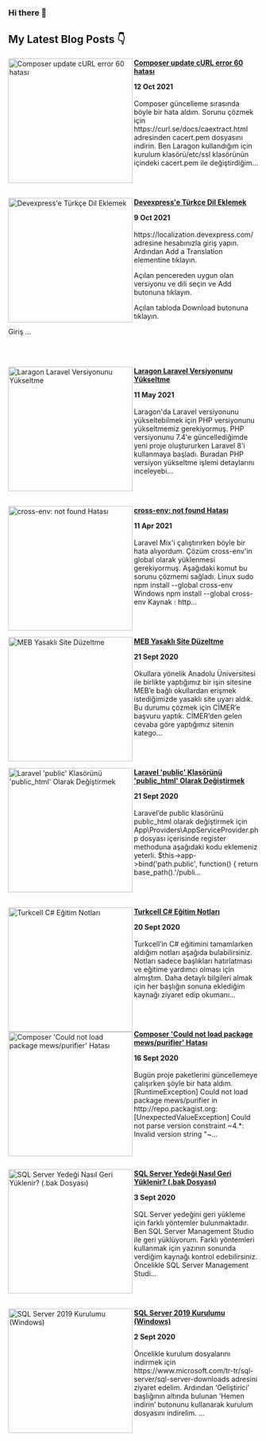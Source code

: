 ### Hi there 👋

## My Latest Blog Posts 👇
<!-- HASHNODE_BLOG:START -->
<p align="left">
<a href="https://tahsingokalp.dev//composer-update-curl-error-60-hatasi" title="Composer update cURL error 60 hatası"><img src="https://cdn.hashnode.com/res/hashnode/image/upload/v1634023663249/oicV34PT6.png" alt="Composer update cURL error 60 hatası" width="250px" align="left" /></a>
<a href="https://tahsingokalp.dev//composer-update-curl-error-60-hatasi" title="Composer update cURL error 60 hatası"><strong>Composer update cURL error 60 hatası</strong></a>
<div><strong>12 Oct 2021</strong></div>
<br/> Composer güncelleme sırasında böyle bir hata aldım. 
Sorunu çözmek için https://curl.se/docs/caextract.html adresinden cacert.pem dosyasını indirin. Ben Laragon kullandığım için kurulum klasörü/etc/ssl klasörünün içindeki cacert.pem ile değiştirdiğim... </p> <br/> <br/>
<p align="left">
<a href="https://tahsingokalp.dev//devexpresse-turkce-dil-eklemek" title="Devexpress'e Türkçe Dil Eklemek"><img src="https://cdn.hashnode.com/res/hashnode/image/upload/v1633692658764/EaR9hPmXZ.png" alt="Devexpress'e Türkçe Dil Eklemek" width="250px" align="left" /></a>
<a href="https://tahsingokalp.dev//devexpresse-turkce-dil-eklemek" title="Devexpress'e Türkçe Dil Eklemek"><strong>Devexpress'e Türkçe Dil Eklemek</strong></a>
<div><strong>9 Oct 2021</strong></div>
<br/> https://localization.devexpress.com/ adresine hesabınızla giriş yapın. Ardından Add a Translation elementine tıklayın.

Açılan pencereden uygun olan versiyonu ve dili seçin ve Add butonuna tıklayın.

Açılan tabloda Download butonuna tıklayın.

Giriş ... </p> <br/> <br/>
<p align="left">
<a href="https://tahsingokalp.dev//laragon-laravel-versiyonunu-yukseltme" title="Laragon Laravel Versiyonunu Yükseltme"><img src="https://cdn.hashnode.com/res/hashnode/image/upload/v1620768318252/rCF1jiNc7.jpeg" alt="Laragon Laravel Versiyonunu Yükseltme" width="250px" align="left" /></a>
<a href="https://tahsingokalp.dev//laragon-laravel-versiyonunu-yukseltme" title="Laragon Laravel Versiyonunu Yükseltme"><strong>Laragon Laravel Versiyonunu Yükseltme</strong></a>
<div><strong>11 May 2021</strong></div>
<br/> Laragon'da Laravel versiyonunu yükseltebilmek için PHP versiyonunu yükseltmemiz gerekiyormuş. PHP versiyonunu 7.4'e güncellediğimde yeni proje oluştururken Laravel 8'i kullanmaya başladı.
 Buradan  PHP versiyon yükseltme işlemi detaylarını inceleyebi... </p> <br/> <br/>
<p align="left">
<a href="https://tahsingokalp.dev//cross-env-not-found-hatasi" title="cross-env: not found Hatası"><img src="https://cdn.hashnode.com/res/hashnode/image/upload/v1620576986086/DnSzmUhUw.png" alt="cross-env: not found Hatası" width="250px" align="left" /></a>
<a href="https://tahsingokalp.dev//cross-env-not-found-hatasi" title="cross-env: not found Hatası"><strong>cross-env: not found Hatası</strong></a>
<div><strong>11 Apr 2021</strong></div>
<br/> Laravel Mix'i çalıştırırken böyle bir hata alıyordum. Çözüm cross-env'in global olarak yüklenmesi gerekiyormuş. Aşağıdaki komut bu sorunu çözmemi sağladı.
Linux
sudo npm install --global cross-env
Windows
npm install --global cross-env
Kaynak :
 http... </p> <br/> <br/>
<p align="left">
<a href="https://tahsingokalp.dev//meb-yasakli-site-duzeltme" title="MEB Yasaklı Site Düzeltme"><img src="https://cdn.hashnode.com/res/hashnode/image/upload/v1620576864080/mNuotg-6QW.jpeg" alt="MEB Yasaklı Site Düzeltme" width="250px" align="left" /></a>
<a href="https://tahsingokalp.dev//meb-yasakli-site-duzeltme" title="MEB Yasaklı Site Düzeltme"><strong>MEB Yasaklı Site Düzeltme</strong></a>
<div><strong>21 Sept 2020</strong></div>
<br/> Okullara yönelik Anadolu Üniversitesi ile birlikte yaptığımız bir işin sitesine MEB’e bağlı okullardan erişmek istediğimizde yasaklı site uyarı aldık. Bu durumu çözmek için CİMER’e başvuru yaptık. CİMER’den gelen cevaba göre yaptığımız sitenin katego... </p> <br/> <br/>
<p align="left">
<a href="https://tahsingokalp.dev//laravel-public-klasorunu-publichtml-olarak-degistirmek" title="Laravel 'public' Klasörünü 'public_html' Olarak Değiştirmek"><img src="https://cdn.hashnode.com/res/hashnode/image/upload/v1620576764241/FTGYwF5zz.jpeg" alt="Laravel 'public' Klasörünü 'public_html' Olarak Değiştirmek" width="250px" align="left" /></a>
<a href="https://tahsingokalp.dev//laravel-public-klasorunu-publichtml-olarak-degistirmek" title="Laravel 'public' Klasörünü 'public_html' Olarak Değiştirmek"><strong>Laravel 'public' Klasörünü 'public_html' Olarak Değiştirmek</strong></a>
<div><strong>21 Sept 2020</strong></div>
<br/> Laravel’de public klasörünü public_html olarak değiştirmek için App\Providers\AppServiceProvider.php dosyası içerisinde register methoduna aşağıdaki kodu eklemeniz yeterli.
 $this->app->bind('path.public', function() {
     return base_path().'/publi... </p> <br/> <br/>
<p align="left">
<a href="https://tahsingokalp.dev//turkcell-c-egitim-notlari" title="Turkcell C# Eğitim Notları"><img src="https://cdn.hashnode.com/res/hashnode/image/upload/v1620576295814/yHFIpbRnS.jpeg" alt="Turkcell C# Eğitim Notları" width="250px" align="left" /></a>
<a href="https://tahsingokalp.dev//turkcell-c-egitim-notlari" title="Turkcell C# Eğitim Notları"><strong>Turkcell C# Eğitim Notları</strong></a>
<div><strong>20 Sept 2020</strong></div>
<br/> Turkcell’in C# eğitimini tamamlarken aldığım notları aşağıda bulabilirsiniz. Notları sadece başlıkları hatırlatması ve eğitime yardımcı olması için almıştım. Daha detaylı bilgileri almak için her başlığın sonuna eklediğim kaynağı ziyaret edip okumanı... </p> <br/> <br/>
<p align="left">
<a href="https://tahsingokalp.dev//composer-could-not-load-package-mewspurifier-hatasi" title="Composer 'Could not load package mews/purifier' Hatası"><img src="https://cdn.hashnode.com/res/hashnode/image/upload/v1620576235992/U4XHPg4Pt.png" alt="Composer 'Could not load package mews/purifier' Hatası" width="250px" align="left" /></a>
<a href="https://tahsingokalp.dev//composer-could-not-load-package-mewspurifier-hatasi" title="Composer 'Could not load package mews/purifier' Hatası"><strong>Composer 'Could not load package mews/purifier' Hatası</strong></a>
<div><strong>16 Sept 2020</strong></div>
<br/> Bugün proje paketlerini güncellemeye çalışırken şöyle bir hata aldım.
[RuntimeException] Could not load package mews/purifier in http://repo.packagist.org: 
[UnexpectedValueException] Could not parse version constraint ~4.*: Invalid version string "~... </p> <br/> <br/>
<p align="left">
<a href="https://tahsingokalp.dev//sql-server-yedegi-nasil-geri-yuklenir-bak-dosyasi" title="SQL Server Yedeği Nasıl Geri Yüklenir? (.bak Dosyası)"><img src="https://cdn.hashnode.com/res/hashnode/image/upload/v1620576136968/JCbvvxmq4T.jpeg" alt="SQL Server Yedeği Nasıl Geri Yüklenir? (.bak Dosyası)" width="250px" align="left" /></a>
<a href="https://tahsingokalp.dev//sql-server-yedegi-nasil-geri-yuklenir-bak-dosyasi" title="SQL Server Yedeği Nasıl Geri Yüklenir? (.bak Dosyası)"><strong>SQL Server Yedeği Nasıl Geri Yüklenir? (.bak Dosyası)</strong></a>
<div><strong>3 Sept 2020</strong></div>
<br/> SQL Server yedeğini geri yükleme için farklı yöntemler bulunmaktadır. Ben SQL Server Management Studio ile geri yüklüyorum. Farklı yöntemleri kullanmak için yazının sonunda verdiğim kaynağı kontrol edebilirsiniz.
Öncelikle SQL Server Management Studi... </p> <br/> <br/>
<p align="left">
<a href="https://tahsingokalp.dev//sql-server-2019-kurulumu-windows" title="SQL Server 2019 Kurulumu (Windows)"><img src="https://cdn.hashnode.com/res/hashnode/image/upload/v1620576001799/sF73Lw1P5.jpeg" alt="SQL Server 2019 Kurulumu (Windows)" width="250px" align="left" /></a>
<a href="https://tahsingokalp.dev//sql-server-2019-kurulumu-windows" title="SQL Server 2019 Kurulumu (Windows)"><strong>SQL Server 2019 Kurulumu (Windows)</strong></a>
<div><strong>2 Sept 2020</strong></div>
<br/> Öncelikle kurulum dosyalarını indirmek için  https://www.microsoft.com/tr-tr/sql-server/sql-server-downloads  adresini ziyaret edelim. Ardından ‘Geliştirici’ başlığının altında bulunan ‘Hemen indirin’ butonunu kullanarak kurulum dosyasını indirelim.
... </p> <br/> <br/>
<!-- HASHNODE_BLOG:END -->

<!--
**TahsinGokalp/TahsinGokalp** is a ✨ _special_ ✨ repository because its `README.md` (this file) appears on your GitHub profile.

Here are some ideas to get you started:

- 🔭 I’m currently working on ...
- 🌱 I’m currently learning ...
- 👯 I’m looking to collaborate on ...
- 🤔 I’m looking for help with ...
- 💬 Ask me about ...
- 📫 How to reach me: ...
- 😄 Pronouns: ...
- ⚡ Fun fact: ...
-->
